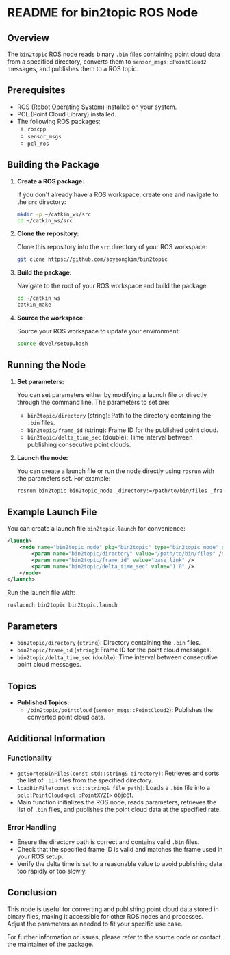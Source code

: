 
# README for bin2topic ROS Node

## Overview
The `bin2topic` ROS node reads binary `.bin` files containing point cloud data from a specified directory, converts them to `sensor_msgs::PointCloud2` messages, and publishes them to a ROS topic.

## Prerequisites
- ROS (Robot Operating System) installed on your system.
- PCL (Point Cloud Library) installed.
- The following ROS packages:
  - `roscpp`
  - `sensor_msgs`
  - `pcl_ros`

## Building the Package

1. **Create a ROS package:**

   If you don't already have a ROS workspace, create one and navigate to the `src` directory:
   ```bash
   mkdir -p ~/catkin_ws/src
   cd ~/catkin_ws/src
   ```

2. **Clone the repository:**

   Clone this repository into the `src` directory of your ROS workspace:
   ```bash
   git clone https://github.com/soyeongkim/bin2topic
   ```

3. **Build the package:**

   Navigate to the root of your ROS workspace and build the package:
   ```bash
   cd ~/catkin_ws
   catkin_make
   ```

4. **Source the workspace:**

   Source your ROS workspace to update your environment:
   ```bash
   source devel/setup.bash
   ```

## Running the Node

1. **Set parameters:**

   You can set parameters either by modifying a launch file or directly through the command line. The parameters to set are:
   - `bin2topic/directory` (string): Path to the directory containing the `.bin` files.
   - `bin2topic/frame_id` (string): Frame ID for the published point cloud.
   - `bin2topic/delta_time_sec` (double): Time interval between publishing consecutive point clouds.

2. **Launch the node:**

   You can create a launch file or run the node directly using `rosrun` with the parameters set. For example:

   ```bash
   rosrun bin2topic bin2topic_node _directory:=/path/to/bin/files _frame_id:=base_link _delta_time_sec:=1.0
   ```

## Example Launch File

You can create a launch file `bin2topic.launch` for convenience:

```xml
<launch>
    <node name="bin2topic_node" pkg="bin2topic" type="bin2topic_node" output="screen">
        <param name="bin2topic/directory" value="/path/to/bin/files" />
        <param name="bin2topic/frame_id" value="base_link" />
        <param name="bin2topic/delta_time_sec" value="1.0" />
    </node>
</launch>
```

Run the launch file with:

```bash
roslaunch bin2topic bin2topic.launch
```

## Parameters

- `bin2topic/directory` (`string`): Directory containing the `.bin` files.
- `bin2topic/frame_id` (`string`): Frame ID for the point cloud messages.
- `bin2topic/delta_time_sec` (`double`): Time interval between consecutive point cloud messages.

## Topics

- **Published Topics:**
  - `/bin2topic/pointcloud` (`sensor_msgs::PointCloud2`): Publishes the converted point cloud data.

## Additional Information

### Functionality

- `getSortedBinFiles(const std::string& directory)`: Retrieves and sorts the list of `.bin` files from the specified directory.
- `loadBinFile(const std::string& file_path)`: Loads a `.bin` file into a `pcl::PointCloud<pcl::PointXYZI>` object.
- Main function initializes the ROS node, reads parameters, retrieves the list of `.bin` files, and publishes the point cloud data at the specified rate.

### Error Handling

- Ensure the directory path is correct and contains valid `.bin` files.
- Check that the specified frame ID is valid and matches the frame used in your ROS setup.
- Verify the delta time is set to a reasonable value to avoid publishing data too rapidly or too slowly.

## Conclusion

This node is useful for converting and publishing point cloud data stored in binary files, making it accessible for other ROS nodes and processes. Adjust the parameters as needed to fit your specific use case.

For further information or issues, please refer to the source code or contact the maintainer of the package.
